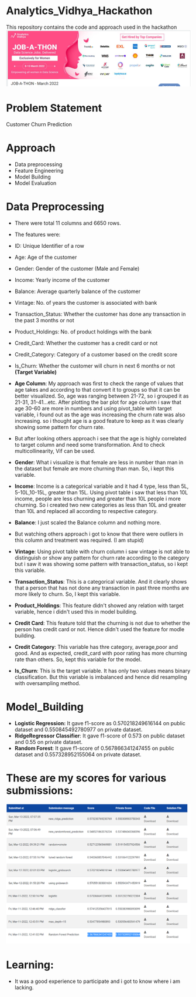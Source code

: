 # Analytics_Vidhya_Hackathon
This repository contains the code and approach used in the hackathon
<img src="1.PNG">
# Problem Statement
Customer Churn Prediction
# Approach
- Data preprocessing
- Feature Engineering
- Model Building
- Model Evaluation
# Data Preprocessing
- There were total 11 columns and 6650 rows.
- The features were:
- ID: Unique Identifier of a row
- Age: Age of the customer
- Gender: Gender of the customer (Male and Female)
- Income: Yearly income of the customer
- Balance: Average quarterly balance of the customer
- Vintage: No. of years the customer is associated with bank
- Transaction_Status: Whether the customer has done any transaction in the past 3 months or not
- Product_Holdings: No. of product holdings with the bank
- Credit_Card: Whether the customer has a credit card or not
- Credit_Category: Category of a customer based on the credit score
- Is_Churn: Whether the customer will churn in next 6 months or not **(Target Variable)**

- **Age Column**: My approach was first to check the range of values that age takes and according to that convert it to groups so that it can be better visualized. So, age was ranging between 21-72, so i grouped it as 21-31, 31-41...etc. After plotting the bar plot for age column i saw that age 30-60 are more in numbers and using pivot_table with target variable, i found out as the age was increasing the churn rate was also increasing. so i thought age is a good feature to keep as it was clearly showing some pattern for churn rate. 
-   But after looking others approach i see that the age is highly correlated to target column and need some transformation. And to check multicollinearity, Vif can be used. 
- **Gender**: What i visualize is that female are less in number than man in the dataset but female are more churning than man. So, i kept this variable.
- **Income**: Income is a categorical variable and it had 4 type, less than 5L, 5-10L,10-15L, greater than 15L. Using pivot table i saw that less than 10L income, people are less churning and greater than 10L people i more churning. So i created two new categories as less than 10L and greater than 10L and replaced all according to respective category.
- **Balance**: I just scaled the Balance column and nothing more.
-    But watching others approach i got to know that there were outliers in this column and treatment was required. (I am stupid)
- **Vintage**: Using pivot table with churn column i saw vintage is not able to distinguish or show any pattern for churn rate according to the category but i saw it was showing some pattern with transaction_status, so i kept this variable.
- **Transaction_Status**: This is a categorical variable. And it clearly shows that a person that has not done any transaction in past three months are more likely to churn. So, I kept this variable.
- **Product_Holdings**: This feature didn't showed any relation with target variable, hence i didn't used this in model building.
- **Credit Card**: This feature told that the churning is not due to whether the person has credit card or not. Hence didn't used the feature for modle building.
- **Credit Category**: This variable has thre category, average,poor and good. And as expected, credit_card with poor rating has more churning rate than others. So, kept this variable for the model.
- **Is_Churn**: This is the target variable. It has only two values means binary classification. But this variable is imbalanced and hence did resampling with oversampling method.

# Model_Building
- **Logistic Regression:** It gave f1-score as 0.570218249616144 on public dataset and	0.550845492780977 on private dataset.
- **RidgeRegressor Classifier**: It gave f1-score of 0.573 on public dataset and 0.55 on private dataset.
- **Random Forest**: It gave f1-score of 0.567866341247455 on public dataset and 0.557328952155064 on private dataset.
# These are my scores for various submissions:
<img src="2.PNG">

# Learning:
- It was a good experience to participate and i got to know where i am lacking.
